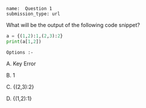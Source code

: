 ```ngMeta
name:  Question 1 
submission_type: url
```

What will be the output of the following code snippet?

```python
a = {(1,2):1,(2,3):2}
print(a[1,2])
 ```

`Options :-`

A.	 Key Error

B.	 1

C.	 {(2,3):2}

D.	 {(1,2):1}
